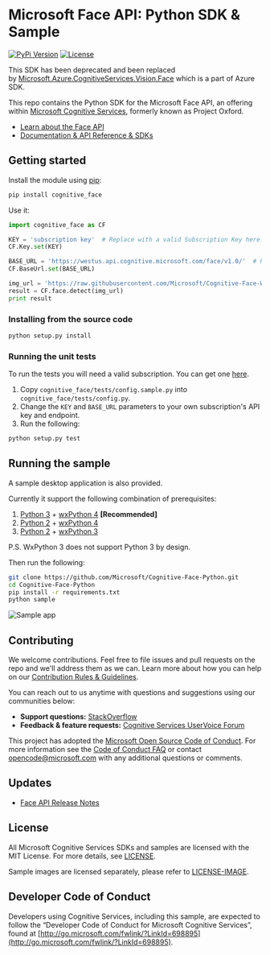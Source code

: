 # Microsoft Face API: Python SDK & Sample

[![PyPi Version](https://img.shields.io/pypi/v/cognitive_face.svg)](https://pypi.org/project/cognitive_face/)
[![License](https://img.shields.io/pypi/l/cognitive_face.svg)](https://github.com/Microsoft/Cognitive-Face-Python/blob/master/LICENSE)

This SDK has been deprecated and been replaced by [Microsoft.Azure.CognitiveServices.Vision.Face](https://github.com/Azure/azure-sdk-for-python/tree/master/azure-cognitiveservices-vision-face) which is a part of Azure SDK.

This repo contains the Python SDK for the Microsoft Face API, an offering within [Microsoft Cognitive Services](https://azure.microsoft.com/en-us/services/cognitive-services/), formerly known as Project Oxford.

* [Learn about the Face API](https://azure.microsoft.com/en-us/services/cognitive-services/face/)
* [Documentation & API Reference & SDKs](https://docs.microsoft.com/en-us/azure/cognitive-services/face/)

## Getting started

Install the module using [pip](https://pypi.python.org/pypi/pip/):

```bash
pip install cognitive_face
```

Use it:

```python
import cognitive_face as CF

KEY = 'subscription key'  # Replace with a valid Subscription Key here.
CF.Key.set(KEY)

BASE_URL = 'https://westus.api.cognitive.microsoft.com/face/v1.0/'  # Replace with your regional Base URL
CF.BaseUrl.set(BASE_URL)

img_url = 'https://raw.githubusercontent.com/Microsoft/Cognitive-Face-Windows/master/Data/detection1.jpg'
result = CF.face.detect(img_url)
print result
```

### Installing from the source code

```bash
python setup.py install
```

### Running the unit tests

To run the tests you will need a valid subscription. You can get one [here](https://azure.microsoft.com/en-us/try/cognitive-services/?api=face-api).

1. Copy `cognitive_face/tests/config.sample.py`  into `cognitive_face/tests/config.py`.
1. Change the `KEY` and `BASE_URL` parameters to your own subscription's API key and endpoint.
1. Run the following:

```bash
python setup.py test
```

## Running the sample

A sample desktop application is also provided.

Currently it support the following combination of prerequisites:

1. [Python 3](https://www.python.org/downloads/) + [wxPython 4](https://pypi.python.org/pypi/wxPython) **[Recommended]**
1. [Python 2](https://www.python.org/downloads/) + [wxPython 4](https://pypi.python.org/pypi/wxPython)
1. [Python 2](https://www.python.org/downloads/) + [wxPython 3](https://sourceforge.net/projects/wxpython/files/wxPython/3.0.2.0/)

P.S. WxPython 3 does not support Python 3 by design.

Then run the following:

```bash
git clone https://github.com/Microsoft/Cognitive-Face-Python.git
cd Cognitive-Face-Python
pip install -r requirements.txt
python sample
```

![Sample app](./Assets/sample_screenshot.png)


## Contributing

We welcome contributions. Feel free to file issues and pull requests on the repo and we'll address them as we can. Learn more about how you can help on our [Contribution Rules & Guidelines](/CONTRIBUTING.md).

You can reach out to us anytime with questions and suggestions using our communities below:
 - **Support questions:** [StackOverflow](https://stackoverflow.com/questions/tagged/microsoft-cognitive)
 - **Feedback & feature requests:** [Cognitive Services UserVoice Forum](https://cognitive.uservoice.com)

This project has adopted the [Microsoft Open Source Code of Conduct](https://opensource.microsoft.com/codeofconduct/). For more information see the [Code of Conduct FAQ](https://opensource.microsoft.com/codeofconduct/faq/) or contact [opencode@microsoft.com](mailto:opencode@microsoft.com) with any additional questions or comments.

## Updates
* [Face API Release Notes](https://docs.microsoft.com/en-us/azure/cognitive-services/face/releasenotes)

## License
All Microsoft Cognitive Services SDKs and samples are licensed with the MIT License. For more details, see
[LICENSE](/LICENSE.md).

Sample images are licensed separately, please refer to [LICENSE-IMAGE](/LICENSE-IMAGE.md).

## Developer Code of Conduct
Developers using Cognitive Services, including this sample, are expected to follow the “Developer Code of Conduct for Microsoft Cognitive Services”, found at [http://go.microsoft.com/fwlink/?LinkId=698895](http://go.microsoft.com/fwlink/?LinkId=698895).
